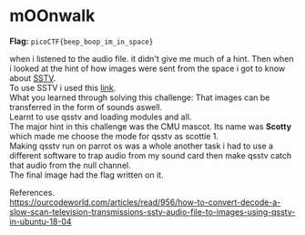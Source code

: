 
# mOOnwalk

**Flag:** `picoCTF{beep_boop_im_in_space}`

when i listened to the audio file. it didn't give me much of a hint. Then when i looked at the hint of how images were sent from the space i got to know about [SSTV](https://en.wikipedia.org/wiki/Slow-scan_television).<br>
To use SSTV i used this [link](https://ourcodeworld.com/articles/read/956/how-to-convert-decode-a-slow-scan-television-transmissions-sstv-audio-file-to-images-using-qsstv-in-ubuntu-18-04).<br>
What you learned through solving this challenge:
That images can be transferred in the form of sounds aswell.<br>
Learnt to use qsstv and loading modules and all.<br>
The major hint in this challenge was the CMU mascot. Its name was **Scotty** which made me choose the mode for qsstv as scottie 1.<br>
Making qsstv run on parrot os was a whole another task i had to use a different software to trap audio from my sound card then make qsstv catch that audio from the null channel.<br>
The final image had the flag written on it.<br>

References.<br>
https://ourcodeworld.com/articles/read/956/how-to-convert-decode-a-slow-scan-television-transmissions-sstv-audio-file-to-images-using-qsstv-in-ubuntu-18-04

